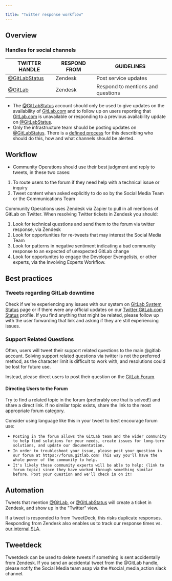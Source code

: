 ```yaml
---

title: "Twitter response workflow"
---
```








## Overview

### Handles for social channels

| TWITTER HANDLE | RESPOND FROM | GUIDELINES |
| - | - | - |
| [@GitLabStatus](https://twitter.com/GitLabStatus) | Zendesk | Post service updates |
| [@GitLab](https://twitter.com/GitLab) | Zendesk | Respond to mentions and questions |

- The [@GitLabStatus](https://twitter.com/GitLabStatus) account should only be used to give updates on the availability of [GitLab.com](https://gitlab.com) and to follow up on users reporting that [GitLab.com](https://gitlab.com) is unavailable or responding to a previous availability update on [@GitLabStatus](https://twitter.com/GitLabStatus).
- Only the infrastructure team should be posting updates on [@GitLabStatus](https://twitter.com/GitLabStatus). There is a [defined process](/handbook/engineering/infrastructure/incident-management/) for this describing who should do this, how and what channels should be alerted.

## Workflow

- Community Operations should use their best judgment and reply to tweets, in these two cases: 

1. To route users to the forum if they need help with a technical issue or inquiry
1. Tweet content when asked explicitly to do so by the Social Media Team or the Communications Team

Community Operations uses Zendesk via Zapier to pull in all mentions of GitLab on Twitter. When resolving Twitter tickets in Zendesk you should:

1. Look for technical questions and send them to the forum via twitter response, via Zendesk
1. Look for opportunities for re-tweets that may interest the Social Media Team
1. Look for patterns in negative sentiment indicating a bad community response to an expected of unexpected GitLab change
1. Look for opportunites to engage the Developer Evengelists, or other experts, via the Involving Experts Workflow.

## Best practices

### Tweets regarding GitLab downtime
Check if we're experiencing any issues with our system on [GitLab System Status](https://status.gitlab.com/) page or if there were any official updates on our [Twitter GitLab.com Status](https://twitter.com/gitlabstatus/) profile. If you find anything that might be related, please follow up with the user forwarding that link and asking if they are still experiencing issues.

### Support Related Questions

Often, users will tweet their support related questions to the main @gitlab account. Solving support related questions via twitter is not the preferred method, as the character limit is difficult to work with, and resolutions could be lost for future use.

Instead, please direct users to post their question on the [GitLab Forum](https://forum.gitlab.com/).
#### Directing Users to the Forum

Try to find a related topic in the forum (preferably one that is solved!) and share a direct link. If no similar topic exists, share the link to the most appropriate forum category.

Consider using language like this in your tweet to best encourage forum use:
* `Posting in the forum allows the GitLab team and the wider community to help find solutions for your needs, create issues for long-term solutions, and update our documentation.`
* `In order to troubleshoot your issue, please post your question in our forum at https://forum.gitlab.com! This way you'll have the whole power of the community to help.`
* `It's likely these community experts will be able to help: (link to forum topic) since they have worked through something similar before. Post your question and we'll check in on it!`
## Automation

Tweets that mention [@GitLab](https://twitter.com/GitLab), or [@GitLabStatus](https://twitter.com/GitLabStatus) will create a ticket in Zendesk, and show up in the "Twitter" view.

If a tweet is responded to from TweetDeck, this risks duplicate responses. Responding from Zendesk also enables us to track our response times vs. [our internal SLA](/handbook/support/#sla).

## Tweetdeck

Tweetdeck can be used to delete tweets if something is sent accidentally from Zendesk. If you send an accidental tweet from the @GitLab handle, please notify the Social Media team asap via the #social_media_action slack channel.

